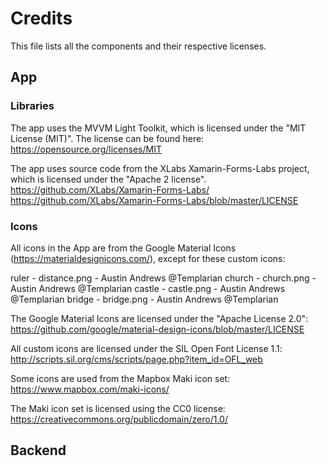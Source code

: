 # Credits

This file lists all the components and their respective licenses.

## App

### Libraries

The app uses the MVVM Light Toolkit, which is licensed under the "MIT License
(MIT)". The license can be found here:
https://opensource.org/licenses/MIT

The app uses source code from the XLabs Xamarin-Forms-Labs project, which is
licensed under the "Apache 2 license".
https://github.com/XLabs/Xamarin-Forms-Labs/
https://github.com/XLabs/Xamarin-Forms-Labs/blob/master/LICENSE

### Icons

All icons in the App are from the Google Material Icons
(https://materialdesignicons.com/), except for these custom icons:

ruler - distance.png - Austin Andrews @Templarian
church - church.png - Austin Andrews @Templarian
castle - castle.png - Austin Andrews @Templarian
bridge - bridge.png - Austin Andrews @Templarian

The Google Material Icons are licensed under the "Apache License 2.0":
https://github.com/google/material-design-icons/blob/master/LICENSE

All custom icons are licensed under the SIL Open Font License 1.1:
http://scripts.sil.org/cms/scripts/page.php?item_id=OFL_web

Some icons are used from the Mapbox Maki icon set:
https://www.mapbox.com/maki-icons/

The Maki icon set is licensed using the CC0 license:
https://creativecommons.org/publicdomain/zero/1.0/

## Backend
